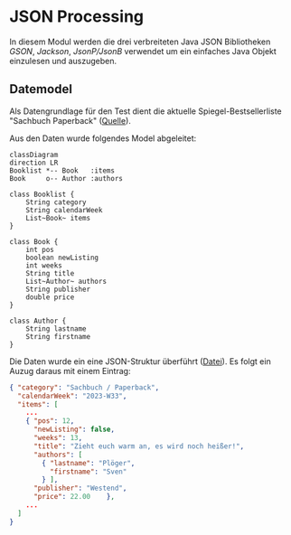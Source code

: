 JSON Processing
===============
In diesem Modul werden die drei verbreiteten Java JSON Bibliotheken *GSON*, *Jackson*, *JsonP/JsonB* verwendet um ein einfaches Java Objekt einzulesen und auszugeben.

Datemodel
-----
Als Datengrundlage für den Test dient die aktuelle Spiegel-Bestsellerliste "Sachbuch Paperback" ([Quelle](https://www.spiegel.de/kultur/literatur/bestseller-paperback-sachbuch-a-dd0efe3f-eaf1-47f7-b5a4-f5cdf0a6da3a?sara_ref=re-xx-cp-sh)).

Aus den Daten wurde folgendes Model abgeleitet:

```mermaid
classDiagram 
direction LR
Booklist *-- Book   :items
Book     o-- Author :authors

class Booklist {
    String category
    String calendarWeek
    List~Book~ items
}

class Book {
    int pos
    boolean newListing
    int weeks
    String title
    List~Author~ authors
    String publisher
    double price
}

class Author {
    String lastname
    String firstname
}
```

Die Daten wurde ein eine JSON-Struktur überführt ([Datei](src/main/resources/spiegel_bestseller_paperback-sachbuch_2023-W33.json)).
Es folgt ein Auzug daraus mit einem Eintrag:

```json
{ "category": "Sachbuch / Paperback",
  "calendarWeek": "2023-W33",
  "items": [
    ...
    { "pos": 12,
      "newListing": false,
      "weeks": 13,
      "title": "Zieht euch warm an, es wird noch heißer!",
      "authors": [
        { "lastname": "Plöger",
          "firstname": "Sven"
        } ],
      "publisher": "Westend",
	  "price": 22.00 	},
    ...
  ] 
}
```
